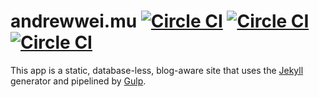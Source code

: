 # andrewwei.mu [![Circle CI](https://circleci.com/gh/andrewscwei/andrewwei.mu/tree/master.svg?style=svg)](https://circleci.com/gh/andrewscwei/andrewwei.mu/tree/master) [![Circle CI](https://circleci.com/gh/andrewscwei/andrewwei.mu/tree/staging.svg?style=svg)](https://circleci.com/gh/andrewscwei/andrewwei.mu/tree/staging) [![Circle CI](https://circleci.com/gh/andrewscwei/andrewwei.mu/tree/development.svg?style=svg)](https://circleci.com/gh/andrewscwei/andrewwei.mu/tree/development)

This app is a static, database-less, blog-aware site that uses the [Jekyll](http://jekyllrb.com) generator and pipelined by [Gulp](http://gulpjs.com).
